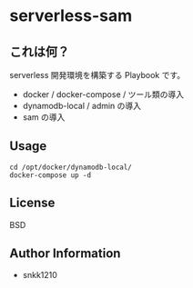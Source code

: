 serverless-sam
=========

## これは何？

serverless 開発環境を構築する Playbook です。

- docker / docker-compose / ツール類の導入
- dynamodb-local / admin の導入
- sam の導入

Usage
-------

```
cd /opt/docker/dynamodb-local/
docker-compose up -d
```

License
-------

BSD

Author Information
------------------

- snkk1210